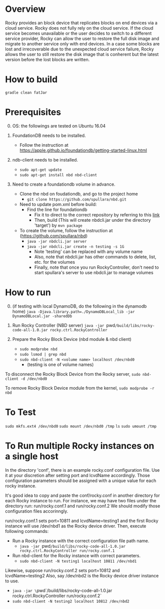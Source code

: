 # Overview

Rocky provides an block device that replicates blocks on end devices via a cloud service. Rocky does not fully rely on the cloud service. If the cloud service becomes unavailable or the user decides to switch to a different service provider, Rocky can allow the user to restore the full disk image and migrate to another service only with end devices. In a case some blocks are lost and irrecoverable due to the unexpected cloud service failure, Rocky allows the user to still restore the disk image that is conherent but the latest version before the lost blocks are written.  

# How to build

`gradle clean fatJar`

# Prerequisites
0. OS: the followings are tested on Ubuntu 16.04

1. FoundationDB needs to be installed.
   - Follow the instruction at https://apple.github.io/foundationdb/getting-started-linux.html

2. ndb-client needs to be installed.
   - `sudo apt-get update`
   - `sudo apt-get install nbd nbd-client`

3. Need to create a foundationdb volume in advance.
   - Clone the nbd on foudationdb, and go to the project home
     - `git clone https://github.com/spullara/nbd.git`
   - Need to update pom.xml before build:
     - Find the line for foundationdb
       - Fix it to direct to the correct repository by referring to this [link](https://mvnrepository.com/artifact/org.foundationdb/fdb-java/5.2.5)
       - Then, build (This will create nbdcli.jar under the directory 'target') by `mvn package`
   - To create the volume, follow the instruction at (https://github.com/spullara/nbd)
     - `java -jar nbdcli.jar server`
     - `java -jar nbdcli.jar create -n testing -s 1G`
       - Note 'testing' can be replaced with any volume name
       - Also, note that nbdcli.jar has other commands to delete, list, etc. for the volumes
       - Finally, note that once you run RockyController, don't need to start spullara's server to use nbdcli.jar to manage volumes

# How to run

0. (if testing with local DynamoDB, do the following in the dynamodb home)
   `java -Djava.library.path=./DynamoDBLocal_lib -jar DynamoDBLocal.jar -sharedDb`

1. Run Rocky Controller (NBD server)
   `java -jar `pwd`/build/libs/rocky-code-all-1.0.jar rocky.ctrl.RockyController`

2. Prepare the Rocky Block Device (nbd module & nbd client)
   - `sudo modprobe nbd`
   - `sudo lsmod | grep nbd`
   - `sudo nbd-client -N <volume name> localhost /dev/nbd0`
     - (testing is one of volume names)

To disconnect the Rocky Block Device from the Rocky server, `sudo nbd-client -d /dev/nbd0`

To remove Rocky Block Device module from the kernel, `sudo modprobe -r nbd`

# To Test

`sudo mkfs.ext4 /dev/nbd0`
`sudo mount /dev/nbd0 /tmp`
`ls`
`sudo umount /tmp`

# To Run multiple Rocky instances on a single host

In the directory 'conf', there is an example rocky.conf configuration file.
Use it at your discretion after setting port and lcvdName accordingly.
Those configuration parameters should be assigned with a unique value for
each rocky instance.

It's good idea to copy and paste the conf/rocky.conf in another directory
for each Rocky instance to run. For instance, we may have two files under
the directory run: run/rocky.conf.1 and run/rocky.conf.2
We should modify those configuration files accorinngly.

run/rocky.conf.1 sets port=10811 and lcvdName=testing1 and the first Rocky
instance will use /dev/nbd1 as the Rocky device driver.
Then, execute following commands:
- Run a Rocky instance with the correct configuration file path name.
  - `java -jar `pwd`/build/libs/rocky-code-all-1.0.jar rocky.ctrl.RockyController run/rocky.conf.1`
- Run nbd-client for the Rocky instance with correct parameters.
  - `sudo nbd-client -N testing1 localhost 10811 /dev/nbd1`

Likewise, suppose run/rocky.conf.2 sets port=10812 and lcvdName=testing2
Also, say /dev/nbd2 is the Rocky device driver instance to use.
- `java -jar \`pwd\`/build/libs/rocky-code-all-1.0.jar rocky.ctrl.RockyController run/rocky.conf.2`
- `sudo nbd-client -N testing2 localhost 10812 /dev/nbd2`

